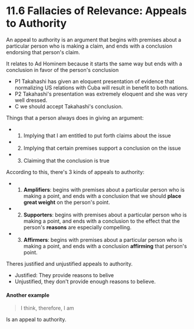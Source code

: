 # 11.6 Fallacies of Relevance: Appeals to Authority

An appeal to authority is an argument that begins with premises about a particular person who is making a claim, and ends with a conclusion endorsing that person's claim.

It relates to Ad Hominem because it starts the same way but ends with a conclusion in favor of the person's conclusion

- P1 Takahashi has given an eloquent presentation of evidence that normalizing US relations with Cuba will result in benefit to both nations.
- P2 Takahashi's presentation was extremely eloquent and she was very well dressed.
- C we should accept Takahashi's conclusion.

Things that a person always does in giving an argument:
- 1) Implying that I am entitled to put forth claims about the issue
- 2) Implying that certain premises support a conclusion on the issue
- 3) Claiming that the conclusion is true

According to this, there's 3 kinds of appeals to authority:

- 1) **Amplifiers**: begins with premises about a particular person who is making a point, and ends with a conclusion that we should **place great weight** on the person's point.

- 2) **Supporters**: begins with premises about a particular person who is making a point, and ends with a conclusion to the effect that the person's **reasons** are especially compelling.

- 3) **Affirmers**: begins with premises about a particular person who is making a point, and ends with a conclusion **affirming** that person's point.

Theres justified and unjustified appeals to authority. 
- Justified: They provide reasons to belive
- Unjustified, they don't provide enough reasons to believe.

#### Another example
> I think, therefore, I am 

Is an appeal to authority.
